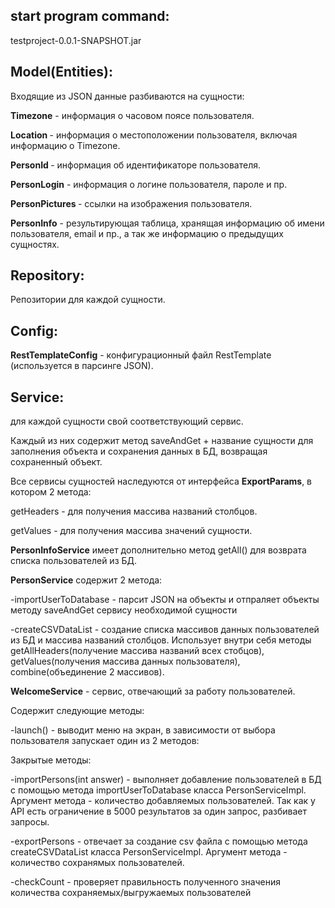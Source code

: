 start program command:
-

testproject-0.0.1-SNAPSHOT.jar

<b>Model(Entities)</b>:
-
Входящие из JSON данные разбиваются на сущности:

<b>Timezone</b> - информация о часовом поясе пользователя.

<b>Location </b>-
 информация о местоположении пользователя, 
включая информацию о Timezone.

<b>PersonId </b>- информация об идентификаторе пользователя.

<b>PersonLogin</b> - информация о логине пользователя, пароле и пр. 

<b>PersonPictures </b>- ссылки на изображения пользователя.

<b>PersonInfo</b> - результирующая таблица,
 хранящая информацию об имени пользователя, email и пр.,
 а так же информацию о предыдущих сущностях.
 
<b>Repository</b>:
-
Репозитории для каждой сущности.

<b>Config</b>:
-
<b>RestTemplateConfig</b> - конфигурационный файл RestTemplate
(используется в парсинге JSON).

<b>Service</b>:
-
для каждой сущности свой соответствующий сервис.

Каждый из них содержит метод saveAndGet + название сущности для заполнения объекта 
и сохранения данных в БД,
возвращая сохраненный объект.

Все сервисы сущностей наследуются от интерфейса <b>ExportParams</b>, в котором 2 метода:

getHeaders - для получения массива названий столбцов.

getValues - для получения массива значений сущности.

<b>PersonInfoService</b> имеет дополнительно метод getAll() для возврата списка пользователей из БД.

<b>PersonService</b> содержит 2 метода:

-importUserToDatabase - парсит JSON на объекты и отпраляет объекты 
методу saveAndGet сервису необходимой сущности

-createCSVDataList - создание списка массивов данных пользователей из БД 
и массива названий столбцов. Использует внутри себя методы 
getAllHeaders(получение массива названий всех стобцов),
getValues(получения массива данных пользователя),
combine(объединение 2 массивов).

<b>WelcomeService</b> - сервис, отвечающий за работу пользователей.

Содержит следующие методы:

-launch() - выводит меню на экран, в зависимости от выбора пользователя запускает 
один из 2 методов:

Закрытые методы: 

-importPersons(int answer) - выполняет добавление пользователей в БД 
с помощью метода importUserToDatabase класса PersonServiceImpl. 
Аргумент метода - количество добавляемых пользователей. Так как у API 
есть ограничение в 5000 результатов за один запрос, разбивает запросы.

-exportPersons - отвечает за создание csv файла с помощью метода createCSVDataList
класса PersonServiceImpl. Аргумент метода - количество сохранямых пользователей.

-checkCount - проверяет правильность полученного значения количества
 сохраняемых/выгружаемых пользователей




